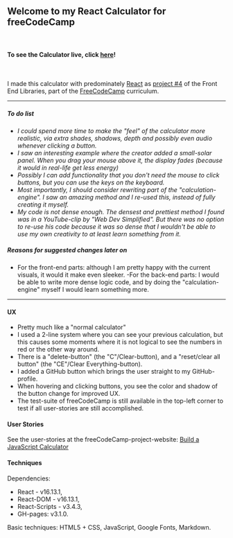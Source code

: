 ## Welcome to my React Calculator for freeCodeCamp
<br>

#### To see the Calculator live, click **[here](https://gerard-b.github.io/fcc-js-calculator/)**!
<br>

I made this calculator with predominately [React](https://reactjs.org/) as [project #4](https://www.freecodecamp.org/learn/front-end-libraries/front-end-libraries-projects/build-a-javascript-calculator) of the Front End Libraries, part of the [FreeCodeCamp](https://www.freecodecamp.org/) curriculum.

---
##### To do list
- _I could spend more time to make the "feel" of the calculator more realistic, via extra shades, shadows, depth and possibly even audio whenever clicking a button._
- _I saw an interesting example where the creator added a small-solar panel. When you drag your mouse above it, the display fades (because it would in real-life get less energy)_
- _Possibly I can add functionality that you don't need the mouse to click buttons, but you can use the keys on the keyboard._
- _Most importantly, I should consider rewriting part of the "calculation-engine". I saw an amazing method and I re-used this, instead of fully creating it myself._
- _My code is not dense enough. The densest and prettiest method I found was in a YouTube-clip by "Web Dev Simplified". But there was no option to re-use his code because it was so dense that I wouldn't be able to use my own creativity to at least learn something from it._


##### Reasons for suggested changes later on
- For the front-end parts: although I am pretty happy with the current visuals, it would it make even sleeker.
-For the back-end parts: I would be able to write more dense logic code, and by doing the "calculation-engine" myself I would learn something more.
---
#### UX
- Pretty much like a "normal calculator"
- I used a 2-line system where you can see your previous calculation, but this causes some moments where it is not logical to see the numbers in red or the other way around.
- There is a "delete-button" (the "C"/Clear-button), and a "reset/clear all button" (the "CE"/Clear Everything-button).
- I added a GitHub button which brings the user straight to my GitHub-profile. 
- When hovering and clicking buttons, you see the color and shadow of the button change for improved UX.
- The test-suite of freeCodeCamp is still available in the top-left corner to test if all user-stories are still accomplished.

#### User Stories

See the user-stories at the freeCodeCamp-project-website: [Build a JavaScript Calculator](https://www.freecodecamp.org/learn/front-end-libraries/front-end-libraries-projects/build-a-javascript-calculator)

#### Techniques
Dependencies:
- React - v16.13.1,
- React-DOM - v16.13.1,
- React-Scripts - v3.4.3,
- GH-pages: v3.1.0.

Basic techniques: HTML5 + CSS, JavaScript, Google Fonts, Markdown.
